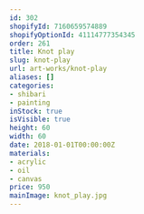 ```yaml
---
id: 302
shopifyId: 7160659574889
shopifyOptionId: 41114777354345
order: 261
title: Knot play
slug: knot-play
url: art-works/knot-play
aliases: []
categories:
- shibari
- painting
inStock: true
isVisible: true
height: 60
width: 60
date: 2018-01-01T00:00:00Z
materials:
- acrylic
- oil
- canvas
price: 950
mainImage: knot_play.jpg
---
```

